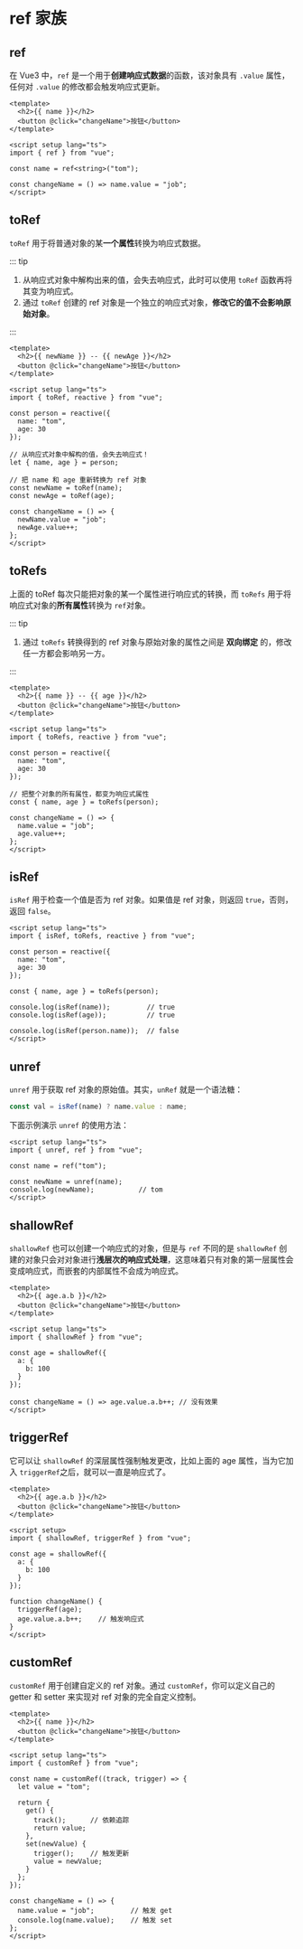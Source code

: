 # ref 家族

## ref

在 Vue3 中，`ref` 是一个用于**创建响应式数据**的函数，该对象具有 `.value` 属性，任何对 `.value` 的修改都会触发响应式更新。

```Vue
<template>
  <h2>{{ name }}</h2>
  <button @click="changeName">按钮</button>
</template>

<script setup lang="ts">
import { ref } from "vue";

const name = ref<string>("tom");

const changeName = () => name.value = "job";
</script>
```



## toRef

`toRef` 用于将普通对象的某**一个属性**转换为响应式数据。

::: tip

1. 从响应式对象中解构出来的值，会失去响应式，此时可以使用 `toRef` 函数再将其变为响应式。
2. 通过 `toRef` 创建的 ref 对象是一个独立的响应式对象，**修改它的值不会影响原始对象**。

:::

```Vue
<template>
  <h2>{{ newName }} -- {{ newAge }}</h2>
  <button @click="changeName">按钮</button>
</template>

<script setup lang="ts">
import { toRef, reactive } from "vue";

const person = reactive({
  name: "tom",
  age: 30
});

// 从响应式对象中解构的值，会失去响应式！
let { name, age } = person;

// 把 name 和 age 重新转换为 ref 对象
const newName = toRef(name);
const newAge = toRef(age);

const changeName = () => {
  newName.value = "job";
  newAge.value++;
};
</script>
```



## toRefs

上面的 toRef 每次只能把对象的某一个属性进行响应式的转换，而 `toRefs` 用于将 响应式对象的**所有属性**转换为 `ref`对象。

::: tip

1. 通过 `toRefs` 转换得到的 ref 对象与原始对象的属性之间是 **双向绑定** 的，修改任一方都会影响另一方。

:::

```Vue
<template>
  <h2>{{ name }} -- {{ age }}</h2>
  <button @click="changeName">按钮</button>
</template>

<script setup lang="ts">
import { toRefs, reactive } from "vue";

const person = reactive({
  name: "tom",
  age: 30
});

// 把整个对象的所有属性，都变为响应式属性
const { name, age } = toRefs(person);

const changeName = () => {
  name.value = "job";
  age.value++;
};
</script>
```



## isRef

 `isRef` 用于检查一个值是否为 ref 对象。如果值是 ref 对象，则返回 `true`，否则，返回 `false`。

```Vue
<script setup lang="ts">
import { isRef, toRefs, reactive } from "vue";

const person = reactive({
  name: "tom",
  age: 30
});

const { name, age } = toRefs(person);

console.log(isRef(name));         // true
console.log(isRef(age));          // true

console.log(isRef(person.name));  // false
</script>
```



## unref

 `unref` 用于获取 ref 对象的原始值。其实，`unRef` 就是一个语法糖：

```js
const val = isRef(name) ? name.value : name;
```

下面示例演示 `unref` 的使用方法：

```Vue
<script setup lang="ts">
import { unref, ref } from "vue";

const name = ref("tom");

const newName = unref(name);
console.log(newName); 			// tom
</script>
```



## shallowRef

`shallowRef` 也可以创建一个响应式的对象，但是与 `ref` 不同的是 `shallowRef` 创建的对象只会对对象进行**浅层次的响应式处理**，这意味着只有对象的第一层属性会变成响应式，而嵌套的内部属性不会成为响应式。

```Vue
<template>
  <h2>{{ age.a.b }}</h2>
  <button @click="changeName">按钮</button>
</template>

<script setup lang="ts">
import { shallowRef } from "vue";

const age = shallowRef({
  a: {
    b: 100
  }
});

const changeName = () => age.value.a.b++; // 没有效果
</script>
```



## triggerRef

它可以让 `shallowRef` 的深层属性强制触发更改，比如上面的 age 属性，当为它加入 `triggerRef`之后，就可以一直是响应式了。

```Vue
<template>
  <h2>{{ age.a.b }}</h2>
  <button @click="changeName">按钮</button>
</template>

<script setup>
import { shallowRef, triggerRef } from "vue";

const age = shallowRef({
  a: {
    b: 100
  }
});

function changeName() {
  triggerRef(age);
  age.value.a.b++;    // 触发响应式
}
</script>
```



## customRef

`customRef` 用于创建自定义的 ref 对象。通过 `customRef`，你可以定义自己的 getter 和 setter 来实现对 ref 对象的完全自定义控制。

```Vue
<template>
  <h2>{{ name }}</h2>
  <button @click="changeName">按钮</button>
</template>

<script setup lang="ts">
import { customRef } from "vue";

const name = customRef((track, trigger) => {
  let value = "tom";

  return {
    get() {
      track(); 		// 依赖追踪
      return value;
    },
    set(newValue) {
      trigger(); 	// 触发更新
      value = newValue;
    }
  };
});

const changeName = () => {
  name.value = "job";         // 触发 get
  console.log(name.value);    // 触发 set
};
</script>
```
